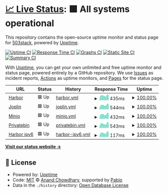 # [📈 Live Status](https://503stack.xyz/uptime): <!--live status--> **🟩 All systems operational**

This repository contains the open-source uptime monitor and status page for [503stack](https://503stack.xyz/uptime), powered by [Upptime](https://github.com/upptime/upptime).

[![Uptime CI](https://github.com/503stack/uptime/workflows/Uptime%20CI/badge.svg)](https://github.com/503stack/uptime/actions?query=workflow%3A%22Uptime+CI%22)
[![Response Time CI](https://github.com/503stack/uptime/workflows/Response%20Time%20CI/badge.svg)](https://github.com/503stack/uptime/actions?query=workflow%3A%22Response+Time+CI%22)
[![Graphs CI](https://github.com/503stack/uptime/workflows/Graphs%20CI/badge.svg)](https://github.com/503stack/uptime/actions?query=workflow%3A%22Graphs+CI%22)
[![Static Site CI](https://github.com/503stack/uptime/workflows/Static%20Site%20CI/badge.svg)](https://github.com/503stack/uptime/actions?query=workflow%3A%22Static+Site+CI%22)
[![Summary CI](https://github.com/503stack/uptime/workflows/Summary%20CI/badge.svg)](https://github.com/503stack/uptime/actions?query=workflow%3A%22Summary+CI%22)

With [Upptime](https://upptime.js.org), you can get your own unlimited and free uptime monitor and status page, powered entirely by a GitHub repository. We use [Issues](https://github.com/503stack/uptime/issues) as incident reports, [Actions](https://github.com/503stack/uptime/actions) as uptime monitors, and [Pages](https://503stack.xyz/uptime) for the status page.

<!--start: status pages-->
<!-- This summary is generated by Upptime (https://github.com/upptime/upptime) -->
<!-- Do not edit this manually, your changes will be overwritten -->
<!-- prettier-ignore -->
| URL | Status | History | Response Time | Uptime |
| --- | ------ | ------- | ------------- | ------ |
| <img alt="" src="https://icons.duckduckgo.com/ip3/cr.fredhs.net.ico" height="13"> [Harbor](https://cr.fredhs.net) | 🟩 Up | [harbor.yml](https://github.com/503stack/uptime/commits/HEAD/history/harbor.yml) | <details><summary><img alt="Response time graph" src="./graphs/harbor/response-time-week.png" height="20"> 435ms</summary><br><a href="https://503stack.xyz/history/harbor"><img alt="Response time 444" src="https://img.shields.io/endpoint?url=https%3A%2F%2Fraw.githubusercontent.com%2F503stack%2Fuptime%2FHEAD%2Fapi%2Fharbor%2Fresponse-time.json"></a><br><a href="https://503stack.xyz/history/harbor"><img alt="24-hour response time 402" src="https://img.shields.io/endpoint?url=https%3A%2F%2Fraw.githubusercontent.com%2F503stack%2Fuptime%2FHEAD%2Fapi%2Fharbor%2Fresponse-time-day.json"></a><br><a href="https://503stack.xyz/history/harbor"><img alt="7-day response time 435" src="https://img.shields.io/endpoint?url=https%3A%2F%2Fraw.githubusercontent.com%2F503stack%2Fuptime%2FHEAD%2Fapi%2Fharbor%2Fresponse-time-week.json"></a><br><a href="https://503stack.xyz/history/harbor"><img alt="30-day response time 443" src="https://img.shields.io/endpoint?url=https%3A%2F%2Fraw.githubusercontent.com%2F503stack%2Fuptime%2FHEAD%2Fapi%2Fharbor%2Fresponse-time-month.json"></a><br><a href="https://503stack.xyz/history/harbor"><img alt="1-year response time 444" src="https://img.shields.io/endpoint?url=https%3A%2F%2Fraw.githubusercontent.com%2F503stack%2Fuptime%2FHEAD%2Fapi%2Fharbor%2Fresponse-time-year.json"></a></details> | <details><summary><a href="https://503stack.xyz/history/harbor">100.00%</a></summary><a href="https://503stack.xyz/history/harbor"><img alt="All-time uptime 100.00%" src="https://img.shields.io/endpoint?url=https%3A%2F%2Fraw.githubusercontent.com%2F503stack%2Fuptime%2FHEAD%2Fapi%2Fharbor%2Fuptime.json"></a><br><a href="https://503stack.xyz/history/harbor"><img alt="24-hour uptime 100.00%" src="https://img.shields.io/endpoint?url=https%3A%2F%2Fraw.githubusercontent.com%2F503stack%2Fuptime%2FHEAD%2Fapi%2Fharbor%2Fuptime-day.json"></a><br><a href="https://503stack.xyz/history/harbor"><img alt="7-day uptime 100.00%" src="https://img.shields.io/endpoint?url=https%3A%2F%2Fraw.githubusercontent.com%2F503stack%2Fuptime%2FHEAD%2Fapi%2Fharbor%2Fuptime-week.json"></a><br><a href="https://503stack.xyz/history/harbor"><img alt="30-day uptime 100.00%" src="https://img.shields.io/endpoint?url=https%3A%2F%2Fraw.githubusercontent.com%2F503stack%2Fuptime%2FHEAD%2Fapi%2Fharbor%2Fuptime-month.json"></a><br><a href="https://503stack.xyz/history/harbor"><img alt="1-year uptime 100.00%" src="https://img.shields.io/endpoint?url=https%3A%2F%2Fraw.githubusercontent.com%2F503stack%2Fuptime%2FHEAD%2Fapi%2Fharbor%2Fuptime-year.json"></a></details>
| <img alt="" src="https://icons.duckduckgo.com/ip3/joplin.fredhs.net.ico" height="13"> [Joplin](https://joplin.fredhs.net) | 🟩 Up | [joplin.yml](https://github.com/503stack/uptime/commits/HEAD/history/joplin.yml) | <details><summary><img alt="Response time graph" src="./graphs/joplin/response-time-week.png" height="20"> 544ms</summary><br><a href="https://503stack.xyz/history/joplin"><img alt="Response time 568" src="https://img.shields.io/endpoint?url=https%3A%2F%2Fraw.githubusercontent.com%2F503stack%2Fuptime%2FHEAD%2Fapi%2Fjoplin%2Fresponse-time.json"></a><br><a href="https://503stack.xyz/history/joplin"><img alt="24-hour response time 446" src="https://img.shields.io/endpoint?url=https%3A%2F%2Fraw.githubusercontent.com%2F503stack%2Fuptime%2FHEAD%2Fapi%2Fjoplin%2Fresponse-time-day.json"></a><br><a href="https://503stack.xyz/history/joplin"><img alt="7-day response time 544" src="https://img.shields.io/endpoint?url=https%3A%2F%2Fraw.githubusercontent.com%2F503stack%2Fuptime%2FHEAD%2Fapi%2Fjoplin%2Fresponse-time-week.json"></a><br><a href="https://503stack.xyz/history/joplin"><img alt="30-day response time 560" src="https://img.shields.io/endpoint?url=https%3A%2F%2Fraw.githubusercontent.com%2F503stack%2Fuptime%2FHEAD%2Fapi%2Fjoplin%2Fresponse-time-month.json"></a><br><a href="https://503stack.xyz/history/joplin"><img alt="1-year response time 568" src="https://img.shields.io/endpoint?url=https%3A%2F%2Fraw.githubusercontent.com%2F503stack%2Fuptime%2FHEAD%2Fapi%2Fjoplin%2Fresponse-time-year.json"></a></details> | <details><summary><a href="https://503stack.xyz/history/joplin">100.00%</a></summary><a href="https://503stack.xyz/history/joplin"><img alt="All-time uptime 100.00%" src="https://img.shields.io/endpoint?url=https%3A%2F%2Fraw.githubusercontent.com%2F503stack%2Fuptime%2FHEAD%2Fapi%2Fjoplin%2Fuptime.json"></a><br><a href="https://503stack.xyz/history/joplin"><img alt="24-hour uptime 100.00%" src="https://img.shields.io/endpoint?url=https%3A%2F%2Fraw.githubusercontent.com%2F503stack%2Fuptime%2FHEAD%2Fapi%2Fjoplin%2Fuptime-day.json"></a><br><a href="https://503stack.xyz/history/joplin"><img alt="7-day uptime 100.00%" src="https://img.shields.io/endpoint?url=https%3A%2F%2Fraw.githubusercontent.com%2F503stack%2Fuptime%2FHEAD%2Fapi%2Fjoplin%2Fuptime-week.json"></a><br><a href="https://503stack.xyz/history/joplin"><img alt="30-day uptime 100.00%" src="https://img.shields.io/endpoint?url=https%3A%2F%2Fraw.githubusercontent.com%2F503stack%2Fuptime%2FHEAD%2Fapi%2Fjoplin%2Fuptime-month.json"></a><br><a href="https://503stack.xyz/history/joplin"><img alt="1-year uptime 100.00%" src="https://img.shields.io/endpoint?url=https%3A%2F%2Fraw.githubusercontent.com%2F503stack%2Fuptime%2FHEAD%2Fapi%2Fjoplin%2Fuptime-year.json"></a></details>
| <img alt="" src="https://icons.duckduckgo.com/ip3/console.minio.fredhs.net.ico" height="13"> [Minio](https://console.minio.fredhs.net) | 🟩 Up | [minio.yml](https://github.com/503stack/uptime/commits/HEAD/history/minio.yml) | <details><summary><img alt="Response time graph" src="./graphs/minio/response-time-week.png" height="20"> 432ms</summary><br><a href="https://503stack.xyz/history/minio"><img alt="Response time 445" src="https://img.shields.io/endpoint?url=https%3A%2F%2Fraw.githubusercontent.com%2F503stack%2Fuptime%2FHEAD%2Fapi%2Fminio%2Fresponse-time.json"></a><br><a href="https://503stack.xyz/history/minio"><img alt="24-hour response time 400" src="https://img.shields.io/endpoint?url=https%3A%2F%2Fraw.githubusercontent.com%2F503stack%2Fuptime%2FHEAD%2Fapi%2Fminio%2Fresponse-time-day.json"></a><br><a href="https://503stack.xyz/history/minio"><img alt="7-day response time 432" src="https://img.shields.io/endpoint?url=https%3A%2F%2Fraw.githubusercontent.com%2F503stack%2Fuptime%2FHEAD%2Fapi%2Fminio%2Fresponse-time-week.json"></a><br><a href="https://503stack.xyz/history/minio"><img alt="30-day response time 437" src="https://img.shields.io/endpoint?url=https%3A%2F%2Fraw.githubusercontent.com%2F503stack%2Fuptime%2FHEAD%2Fapi%2Fminio%2Fresponse-time-month.json"></a><br><a href="https://503stack.xyz/history/minio"><img alt="1-year response time 445" src="https://img.shields.io/endpoint?url=https%3A%2F%2Fraw.githubusercontent.com%2F503stack%2Fuptime%2FHEAD%2Fapi%2Fminio%2Fresponse-time-year.json"></a></details> | <details><summary><a href="https://503stack.xyz/history/minio">100.00%</a></summary><a href="https://503stack.xyz/history/minio"><img alt="All-time uptime 100.00%" src="https://img.shields.io/endpoint?url=https%3A%2F%2Fraw.githubusercontent.com%2F503stack%2Fuptime%2FHEAD%2Fapi%2Fminio%2Fuptime.json"></a><br><a href="https://503stack.xyz/history/minio"><img alt="24-hour uptime 100.00%" src="https://img.shields.io/endpoint?url=https%3A%2F%2Fraw.githubusercontent.com%2F503stack%2Fuptime%2FHEAD%2Fapi%2Fminio%2Fuptime-day.json"></a><br><a href="https://503stack.xyz/history/minio"><img alt="7-day uptime 100.00%" src="https://img.shields.io/endpoint?url=https%3A%2F%2Fraw.githubusercontent.com%2F503stack%2Fuptime%2FHEAD%2Fapi%2Fminio%2Fuptime-week.json"></a><br><a href="https://503stack.xyz/history/minio"><img alt="30-day uptime 100.00%" src="https://img.shields.io/endpoint?url=https%3A%2F%2Fraw.githubusercontent.com%2F503stack%2Fuptime%2FHEAD%2Fapi%2Fminio%2Fuptime-month.json"></a><br><a href="https://503stack.xyz/history/minio"><img alt="1-year uptime 100.00%" src="https://img.shields.io/endpoint?url=https%3A%2F%2Fraw.githubusercontent.com%2F503stack%2Fuptime%2FHEAD%2Fapi%2Fminio%2Fuptime-year.json"></a></details>
| <img alt="" src="https://icons.duckduckgo.com/ip3/bin.fredhs.net.ico" height="13"> [Privatebin](https://bin.fredhs.net) | 🟩 Up | [privatebin.yml](https://github.com/503stack/uptime/commits/HEAD/history/privatebin.yml) | <details><summary><img alt="Response time graph" src="./graphs/privatebin/response-time-week.png" height="20"> 543ms</summary><br><a href="https://503stack.xyz/history/privatebin"><img alt="Response time 552" src="https://img.shields.io/endpoint?url=https%3A%2F%2Fraw.githubusercontent.com%2F503stack%2Fuptime%2FHEAD%2Fapi%2Fprivatebin%2Fresponse-time.json"></a><br><a href="https://503stack.xyz/history/privatebin"><img alt="24-hour response time 519" src="https://img.shields.io/endpoint?url=https%3A%2F%2Fraw.githubusercontent.com%2F503stack%2Fuptime%2FHEAD%2Fapi%2Fprivatebin%2Fresponse-time-day.json"></a><br><a href="https://503stack.xyz/history/privatebin"><img alt="7-day response time 543" src="https://img.shields.io/endpoint?url=https%3A%2F%2Fraw.githubusercontent.com%2F503stack%2Fuptime%2FHEAD%2Fapi%2Fprivatebin%2Fresponse-time-week.json"></a><br><a href="https://503stack.xyz/history/privatebin"><img alt="30-day response time 541" src="https://img.shields.io/endpoint?url=https%3A%2F%2Fraw.githubusercontent.com%2F503stack%2Fuptime%2FHEAD%2Fapi%2Fprivatebin%2Fresponse-time-month.json"></a><br><a href="https://503stack.xyz/history/privatebin"><img alt="1-year response time 552" src="https://img.shields.io/endpoint?url=https%3A%2F%2Fraw.githubusercontent.com%2F503stack%2Fuptime%2FHEAD%2Fapi%2Fprivatebin%2Fresponse-time-year.json"></a></details> | <details><summary><a href="https://503stack.xyz/history/privatebin">100.00%</a></summary><a href="https://503stack.xyz/history/privatebin"><img alt="All-time uptime 100.00%" src="https://img.shields.io/endpoint?url=https%3A%2F%2Fraw.githubusercontent.com%2F503stack%2Fuptime%2FHEAD%2Fapi%2Fprivatebin%2Fuptime.json"></a><br><a href="https://503stack.xyz/history/privatebin"><img alt="24-hour uptime 100.00%" src="https://img.shields.io/endpoint?url=https%3A%2F%2Fraw.githubusercontent.com%2F503stack%2Fuptime%2FHEAD%2Fapi%2Fprivatebin%2Fuptime-day.json"></a><br><a href="https://503stack.xyz/history/privatebin"><img alt="7-day uptime 100.00%" src="https://img.shields.io/endpoint?url=https%3A%2F%2Fraw.githubusercontent.com%2F503stack%2Fuptime%2FHEAD%2Fapi%2Fprivatebin%2Fuptime-week.json"></a><br><a href="https://503stack.xyz/history/privatebin"><img alt="30-day uptime 100.00%" src="https://img.shields.io/endpoint?url=https%3A%2F%2Fraw.githubusercontent.com%2F503stack%2Fuptime%2FHEAD%2Fapi%2Fprivatebin%2Fuptime-month.json"></a><br><a href="https://503stack.xyz/history/privatebin"><img alt="1-year uptime 100.00%" src="https://img.shields.io/endpoint?url=https%3A%2F%2Fraw.githubusercontent.com%2F503stack%2Fuptime%2FHEAD%2Fapi%2Fprivatebin%2Fuptime-year.json"></a></details>
| <img alt="" src="https://icons.duckduckgo.com/ip3/cr.fredhs.net.ico" height="13"> [Harbor ipv6](https://cr.fredhs.net) | 🟩 Up | [harbor-ipv6.yml](https://github.com/503stack/uptime/commits/HEAD/history/harbor-ipv6.yml) | <details><summary><img alt="Response time graph" src="./graphs/harbor-ipv6/response-time-week.png" height="20"> 117ms</summary><br><a href="https://503stack.xyz/history/harbor-ipv6"><img alt="Response time 120" src="https://img.shields.io/endpoint?url=https%3A%2F%2Fraw.githubusercontent.com%2F503stack%2Fuptime%2FHEAD%2Fapi%2Fharbor-ipv6%2Fresponse-time.json"></a><br><a href="https://503stack.xyz/history/harbor-ipv6"><img alt="24-hour response time 98" src="https://img.shields.io/endpoint?url=https%3A%2F%2Fraw.githubusercontent.com%2F503stack%2Fuptime%2FHEAD%2Fapi%2Fharbor-ipv6%2Fresponse-time-day.json"></a><br><a href="https://503stack.xyz/history/harbor-ipv6"><img alt="7-day response time 117" src="https://img.shields.io/endpoint?url=https%3A%2F%2Fraw.githubusercontent.com%2F503stack%2Fuptime%2FHEAD%2Fapi%2Fharbor-ipv6%2Fresponse-time-week.json"></a><br><a href="https://503stack.xyz/history/harbor-ipv6"><img alt="30-day response time 118" src="https://img.shields.io/endpoint?url=https%3A%2F%2Fraw.githubusercontent.com%2F503stack%2Fuptime%2FHEAD%2Fapi%2Fharbor-ipv6%2Fresponse-time-month.json"></a><br><a href="https://503stack.xyz/history/harbor-ipv6"><img alt="1-year response time 120" src="https://img.shields.io/endpoint?url=https%3A%2F%2Fraw.githubusercontent.com%2F503stack%2Fuptime%2FHEAD%2Fapi%2Fharbor-ipv6%2Fresponse-time-year.json"></a></details> | <details><summary><a href="https://503stack.xyz/history/harbor-ipv6">100.00%</a></summary><a href="https://503stack.xyz/history/harbor-ipv6"><img alt="All-time uptime 100.00%" src="https://img.shields.io/endpoint?url=https%3A%2F%2Fraw.githubusercontent.com%2F503stack%2Fuptime%2FHEAD%2Fapi%2Fharbor-ipv6%2Fuptime.json"></a><br><a href="https://503stack.xyz/history/harbor-ipv6"><img alt="24-hour uptime 100.00%" src="https://img.shields.io/endpoint?url=https%3A%2F%2Fraw.githubusercontent.com%2F503stack%2Fuptime%2FHEAD%2Fapi%2Fharbor-ipv6%2Fuptime-day.json"></a><br><a href="https://503stack.xyz/history/harbor-ipv6"><img alt="7-day uptime 100.00%" src="https://img.shields.io/endpoint?url=https%3A%2F%2Fraw.githubusercontent.com%2F503stack%2Fuptime%2FHEAD%2Fapi%2Fharbor-ipv6%2Fuptime-week.json"></a><br><a href="https://503stack.xyz/history/harbor-ipv6"><img alt="30-day uptime 100.00%" src="https://img.shields.io/endpoint?url=https%3A%2F%2Fraw.githubusercontent.com%2F503stack%2Fuptime%2FHEAD%2Fapi%2Fharbor-ipv6%2Fuptime-month.json"></a><br><a href="https://503stack.xyz/history/harbor-ipv6"><img alt="1-year uptime 100.00%" src="https://img.shields.io/endpoint?url=https%3A%2F%2Fraw.githubusercontent.com%2F503stack%2Fuptime%2FHEAD%2Fapi%2Fharbor-ipv6%2Fuptime-year.json"></a></details>

<!--end: status pages-->

[**Visit our status website →**](https://503stack.xyz/uptime)

## 📄 License

- Powered by: [Upptime](https://github.com/upptime/upptime)
- Code: [MIT](./LICENSE) © [Anand Chowdhary](https://anandchowdhary.com), supported by [Pabio](https://pabio.com)
- Data in the `./history` directory: [Open Database License](https://opendatacommons.org/licenses/odbl/1-0/)
